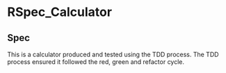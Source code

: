 # RSpec_Calculator

## Spec

This is a calculator produced and tested using the TDD process. The TDD process ensured it followed the red, green and refactor cycle.
